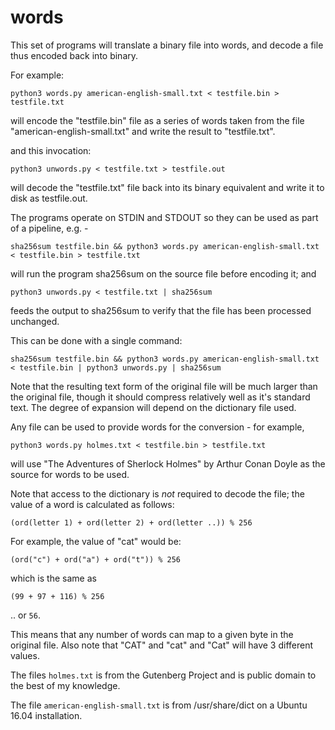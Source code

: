 # words

This set of programs will translate a binary file into words, and decode a file thus encoded back into binary.

For example:

`python3 words.py american-english-small.txt < testfile.bin > testfile.txt`

will encode the "testfile.bin" file as a series of words taken from the file "american-english-small.txt" and write the result to "testfile.txt".

and this invocation:

`python3 unwords.py < testfile.txt > testfile.out`

will decode the "testfile.txt" file back into its binary equivalent and write it to disk as testfile.out.

The programs operate on STDIN and STDOUT so they can be used as part of a pipeline, e.g. -

`sha256sum testfile.bin && python3 words.py american-english-small.txt < testfile.bin > testfile.txt`

will run the program sha256sum on the source file before encoding it; and

`python3 unwords.py < testfile.txt | sha256sum`

feeds the output to sha256sum to verify that the file has been processed unchanged. 

This can be done with a single command:

`sha256sum testfile.bin && python3 words.py american-english-small.txt < testfile.bin | python3 unwords.py | sha256sum`

Note that the resulting text form of the original file will be much larger than the original file, though it should compress relatively well as it's standard text. The degree of expansion will depend on the dictionary file used.

Any file can be used to provide words for the conversion - for example, 

`python3 words.py holmes.txt < testfile.bin > testfile.txt`

will use "The Adventures of Sherlock Holmes" by Arthur Conan Doyle as the source for words to be used.

Note that access to the dictionary is *not* required to decode the file; the value of a word is calculated as follows:

`(ord(letter 1) + ord(letter 2) + ord(letter ..)) % 256`

For example, the value of "cat" would be:

`(ord("c") + ord("a") + ord("t")) % 256`

which is the same as 

`(99 + 97 + 116) % 256`

.. or `56`. 

This means that any number of words can map to a given byte in the original file. Also note that "CAT" and "cat" and "Cat" will have 3 different values. 

The files `holmes.txt` is from the Gutenberg Project and is public domain to the best of my knowledge.

The file `american-english-small.txt` is from /usr/share/dict on a Ubuntu 16.04 installation. 


